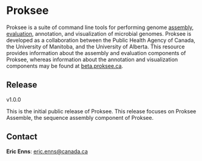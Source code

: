 # Proksee

Proksee is a suite of command line tools for performing genome [assembly](assemble.md), [evaluation](evaluate.md), annotation, and visualization of microbial genomes. Proksee is developed as a collaboration between the Public Health Agency of Canada, the University of Manitoba, and the University of Alberta. This resource provides information about the assembly and evaluation components of Proksee, whereas information about the annotation and visualization components may be found at [beta.proksee.ca](beta.proksee.ca).

## Release

v1.0.0

This is the initial public release of Proksee. This release focuses on Proksee Assemble, the sequence assembly component of Proksee.

## Contact

**Eric Enns**: eric.enns@canada.ca
